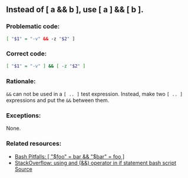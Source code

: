 ## Instead of [ a && b ], use [ a ] && [ b ].

### Problematic code:

```sh
[ "$1" = "-v" && -z "$2" ]
```

### Correct code:

```sh
[ "$1" = "-v" ] && [ -z "$2" ]
```

### Rationale:

`&&` can not be used in a `[ .. ]` test expression. Instead, make two `[ .. ]` expressions and put the `&&` between them.

### Exceptions:

None.

### Related resources:

* [Bash Pitfalls: [ "$foo" = bar && "$bar" = foo ]](https://mywiki.wooledge.org/BashPitfalls#pf6)
* [StackOverflow: using and (&&) operator in if statement bash script
](https://stackoverflow.com/questions/16396146/using-and-operator-in-if-statement-bash-script/16396181)
[Source](https://github.com/koalaman/shellcheck/wiki/SC2107)

